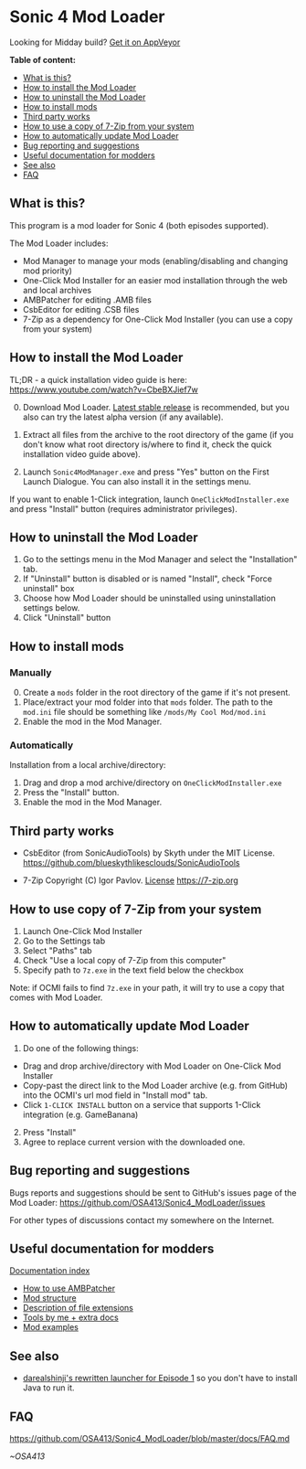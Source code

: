 # Sonic 4 Mod Loader

Looking for Midday build? [Get it on AppVeyor](https://ci.appveyor.com/project/OSA413/sonic4-modloader/branch/master/artifacts)

**Table of content:**
* [What is this?](#what-is-this)
* [How to install the Mod Loader](#how-to-install-the-mod-loader)
* [How to uninstall the Mod Loader](#how-to-uninstall-the-mod-loader)
* [How to install mods](#how-to-install-mods)
* [Third party works](#third-party-works)
* [How to use a copy of 7-Zip from your system](#third-party-works)
* [How to automatically update Mod Loader](#how-to-automatically-update-mod-loader)
* [Bug reporting and suggestions](#bug-reporting-and-suggestions)
* [Useful documentation for modders](#useful-documentation-for-modders)
* [See also](#see-also)
* [FAQ](#faq)

## What is this?

This program is a mod loader for Sonic 4 (both episodes supported).

The Mod Loader includes:
* Mod Manager to manage your mods (enabling/disabling and changing mod priority)
* One-Click Mod Installer for an easier mod installation through the web and local archives
* AMBPatcher for editing .AMB files
* CsbEditor for editing .CSB files
* 7-Zip as a dependency for One-Click Mod Installer (you can use a copy from your system)

## How to install the Mod Loader

TL;DR - a quick installation video guide is here: https://www.youtube.com/watch?v=CbeBXJief7w

0. Download Mod Loader. [Latest stable release](https://github.com/OSA413/Sonic4_ModLoader/releases/latest) is recommended, but you also can try the latest alpha version (if any available).

1. Extract all files from the archive to the root directory of the game (if you don't know what root directory is/where to find it, check the quick installation video guide above).

2. Launch `Sonic4ModManager.exe` and press "Yes" button on the First Launch Dialogue. You can also install it in the settings menu.

If you want to enable 1-Click integration, launch `OneClickModInstaller.exe` and press "Install" button (requires administrator privileges).

## How to uninstall the Mod Loader

1. Go to the settings menu in the Mod Manager and select the "Installation" tab.
2. If "Uninstall" button is disabled or is named "Install", check "Force uninstall" box
3. Choose how Mod Loader should be uninstalled using uninstallation settings below.
4. Click "Uninstall" button

## How to install mods

### Manually

0. Create a `mods` folder in the root directory of the game if it's not present.
1. Place/extract your mod folder into that `mods` folder. The path to the `mod.ini` file should be something like `/mods/My Cool Mod/mod.ini`
2. Enable the mod in the Mod Manager.

### Automatically

Installation from a local archive/directory:
1. Drag and drop a mod archive/directory on `OneClickModInstaller.exe`
2. Press the "Install" button.
3. Enable the mod in the Mod Manager.

## Third party works

* CsbEditor (from SonicAudioTools) by Skyth under the MIT License.
https://github.com/blueskythlikesclouds/SonicAudioTools

* 7-Zip Copyright (C) Igor Pavlov.
[License](https://7-zip.org/license.txt)
https://7-zip.org

## How to use copy of 7-Zip from your system

1. Launch One-Click Mod Installer
2. Go to the Settings tab
3. Select "Paths" tab
4. Check "Use a local copy of 7-Zip from this computer"
5. Specify path to `7z.exe` in the text field below the checkbox

Note: if OCMI fails to find `7z.exe` in your path, it will try to use a copy that comes with Mod Loader.

## How to automatically update Mod Loader

1. Do one of the following things:
* Drag and drop archive/directory with Mod Loader on One-Click Mod Installer
* Copy-past the direct link to the Mod Loader archive (e.g. from GitHub) into the OCMI's url mod field in "Install mod" tab.
* Click `1-CLICK INSTALL` button on a service that supports 1-Click integration (e.g. GameBanana)
2. Press "Install"
3. Agree to replace current version with the downloaded one.

## Bug reporting and suggestions

Bugs reports and suggestions should be sent to GitHub's issues page of the Mod Loader:
https://github.com/OSA413/Sonic4_ModLoader/issues

For other types of discussions contact my somewhere on the Internet.

## Useful documentation for modders
[Documentation index](https://github.com/OSA413/Sonic4_ModLoader/blob/master/docs/Index.md)
* [How to use AMBPatcher](https://github.com/OSA413/Sonic4_ModLoader/blob/master/docs/How%20to%20use%20AMBPatcher.md)
* [Mod structure](https://github.com/OSA413/Sonic4_ModLoader/blob/master/docs/Mod%20structure.md)
* [Description of file extensions](https://github.com/OSA413/Sonic4_Tools/blob/master/docs/File%20description.md)
* [Tools by me + extra docs](https://github.com/OSA413/Sonic4_Tools)
* [Mod examples](https://github.com/OSA413/Sonic4_ModLoader_examples)

## See also

* [darealshinji's rewritten launcher for Episode 1](https://github.com/darealshinji/sonic-4-launcher) so you don't have to install Java to run it.

## FAQ

https://github.com/OSA413/Sonic4_ModLoader/blob/master/docs/FAQ.md

*~OSA413*
